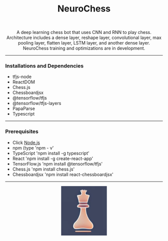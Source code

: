 <h1 align="center">NeuroChess</h1>
<br />
<p align="center">
A deep learning chess bot that uses CNN and RNN to play chess. Architecture includes a dense layer, reshape layer, convolutional layer, max pooling layer, flatten layer, LSTM layer, and another dense layer. NeuroChess training and optimizations are in development. 
</p>


---
<h3 >Installations and Dependencies</h3>



* tfjs-node
* ReactDOM
* Chess.js
* Chessboardjsx
* @tensorflow/tfjs
* @tensorflow/tfjs-layers
* PapaParse
* Typescript

---
<h3 >Prerequisites</h3>

* Click [Node.js](https://nodejs.org/en/download)
* npm (type 'npm - v'
* TypeScript 'npm install -g typescript'
* React 'npm install -g create-react-app'
* TensorFlow.js 'npm install @tensorflow/tfjs'
* Chess.js 'npm install chess.js'
* Chessboardjsx 'npm install react-chessboardjsx'


---


<div align="center">
  <p> 
    <img src="https://github.com/AbhiAlest/NeuroChess/blob/main/Logo/NeuroChess.png?raw=true" alt = "NeuroChess Logo" >
</p> 

